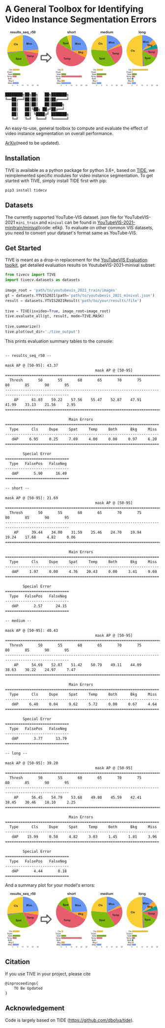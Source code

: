# A General **T**oolbox for **I**dentifying **V**ideo Instance Segmentation **E**rrors

![A summary plot](./examples/results_sequence_mask_summary.png)


```
████████╗██╗██╗   ██╗███████╗
╚══██╔══╝██║██║   ██║██╔════╝
   ██║   ██║██║   ██║█████╗
   ██║   ██║╚██╗ ██╔╝██╔══╝
   ██║   ██║ ╚████╔╝ ███████╗
   ╚═╝   ╚═╝  ╚═══╝  ╚══════╝
```

An easy-to-use, general toolbox to compute and evaluate the effect of video instance segmentation on overall performance. 

[ArXiv](https://arxiv.org/abs/tive)(need to be updated).

## Installation

TIVE is available as a python package for python 3.6+, based on [TIDE](https://github.com/dbolya/tide), we reimplemented specific modules for video instance segmentation. To get started with TIVE, simply install TIDE first with pip:

```shell
pip3 install tidecv
```


## Datasets

The currently supported YouTube-VIS dataset. json file for YouTubeVIS-2021 `mini_train` and `minival` can be found in [YouTubeVIS-2021-minitrain/minival](https://pan.baidu.com/s/1EFgzjxRTLa4c13izEVkFNQ?pwd=e6kj)(code: e6kj). To evaluate on other common VIS datasets, you need to convert your dataset's format same as YouTube-VIS.


## Get Started

TIVE is meant as a drop-in replacement for the [YouTubeVIS Evaluation toolkit]([https://github.com/youtubevos/cocoapi]), get detailed evaluation results on YoutubeVIS-2021-minival subset:

```python
from tivecv import TIVE
import tivecv.datasets as datasets

image_root = 'path/to/youtubevis_2021_train/images'
gt = datasets.YTVIS2021(path='path/to/youtubevis_2021_minival.json')
result = datasets.YTVIS2021Result('path/to/your/results/file')

tive = TIVE(isvideo=True, image_root=image_root)
tive.evaluate_all(gt, result, mode=TIVE.MASK)

tive.summarize()
tive.plot(out_dir='./tive_output')
```

This prints evaluation summary tables to the console:
```

-- results_seq_r50 --

mask AP @ [50-95]: 43.37
                                         mask AP @ [50-95]
===================================================================================================
  Thresh       50       55       60       65       70       75       80       85       90       95  
---------------------------------------------------------------------------------------------------
    AP      61.03    59.22    57.56    55.47    52.87    47.91    41.99    33.13    21.56     2.95  
===================================================================================================

                             Main Errors
======================================================================
  Type      Cls     Dupe     Spat     Temp     Both      Bkg     Miss  
----------------------------------------------------------------------
   dAP     6.95     0.25     7.69     4.00     0.00     0.97     6.20  
======================================================================

        Special Error
=============================
  Type   FalsePos   FalseNeg  
-----------------------------
   dAP       5.90      16.49  
=============================

-- short --

mask AP @ [50-95]: 21.69
                                         mask AP @ [50-95]
===================================================================================================
  Thresh       50       55       60       65       70       75       80       85       90       95  
---------------------------------------------------------------------------------------------------
    AP      39.44    34.00    31.59    25.46    24.70    19.94    19.24    17.68     4.82     0.06  
===================================================================================================

                             Main Errors
======================================================================
  Type      Cls     Dupe     Spat     Temp     Both      Bkg     Miss  
----------------------------------------------------------------------
   dAP     1.97     0.00     4.76    20.43     0.00     3.41     9.69  
======================================================================

        Special Error
=============================
  Type   FalsePos   FalseNeg  
-----------------------------
   dAP       2.57      24.15  
=============================

-- medium --

mask AP @ [50-95]: 40.43
                                         mask AP @ [50-95]
===================================================================================================
  Thresh       50       55       60       65       70       75       80       85       90       95  
---------------------------------------------------------------------------------------------------
    AP      54.69    52.87    51.42    50.79    49.11    44.09    38.63    30.22    24.97     7.47  
===================================================================================================

                             Main Errors
======================================================================
  Type      Cls     Dupe     Spat     Temp     Both      Bkg     Miss  
----------------------------------------------------------------------
   dAP     6.40     0.04     9.62     5.72     0.00     0.67     4.64  
======================================================================

        Special Error
=============================
  Type   FalsePos   FalseNeg  
-----------------------------
   dAP       3.77      13.79  
=============================

-- long --

mask AP @ [50-95]: 39.20
                                         mask AP @ [50-95]
===================================================================================================
  Thresh       50       55       60       65       70       75       80       85       90       95  
---------------------------------------------------------------------------------------------------
    AP      56.45    54.79    53.68    49.80    45.59    42.41    38.45    30.46    18.10     2.25  
===================================================================================================

                             Main Errors
======================================================================
  Type      Cls     Dupe     Spat     Temp     Both      Bkg     Miss  
----------------------------------------------------------------------
   dAP    15.99     0.50     4.82     3.03     1.45     1.81     3.96  
======================================================================

        Special Error
=============================
  Type   FalsePos   FalseNeg  
-----------------------------
   dAP       4.44       8.18  
=============================

```

And a summary plot for your model's errors:

![A summary plot](./examples/results_sequence_mask_summary.png)


## Citation

If you use TIVE in your project, please cite
```
@inproceedings{
    TO Be Updated
}
```


## Acknowledgement

Code is largely based on TIDE (https://github.com/dbolya/tide).
